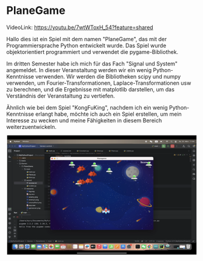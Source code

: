 # PlaneGame

VideoLink: https://youtu.be/7wtWToxH_54?feature=shared

Hallo dies ist ein Spiel mit dem namen "PlaneGame", das mit der Programmiersprache Python entwickelt wurde. Das Spiel wurde objektorientiert programmiert und verwendet die pygame-Bibliothek.

Im dritten Semester habe ich mich für das Fach "Signal und System" angemeldet. In dieser Veranstaltung werden wir ein wenig Python-Kenntnisse verwenden. Wir werden die Bibliotheken scipy und numpy verwenden, um Fourier-Transformationen, Laplace-Transformationen usw zu berechnen, und die Ergebnisse mit matplotlib darstellen, um das Verständnis der Veranstaltung zu vertiefen.

Ähnlich wie bei dem Spiel "KongFuKing", nachdem ich ein wenig Python-Kenntnisse erlangt habe, möchte ich auch ein Spiel erstellen, um mein Interesse zu wecken und meine Fähigkeiten in diesem Bereich weiterzuentwickeln.


<div align=center>
    <img src="https://github.com/myry07/PlaneGame/blob/main/docs/game01.PNG" width="500" height="315“>
</div>


Das ist das Spiel allgemain. Feindliche Flugzeuge werden zufällig innerhalb eines bestimmten Bereichs generiert und können nur seitwärts bewegt werden. Außerdem feuern sie zufällig Projektile ab. Die Steuerung unseres Flugzeugs erfolgt mit den Tasten WASD, während die Taste J benutzt wird, um Projektile abzufeuern.

<div align=center>
    <img src="https://github.com/myry07/PlaneGame/blob/main/docs/over.PNG" width="500" height="315“>
</div>

Sobald ein feindliches Flugzeug getroffen wird, erhält der Spieler einen Punkt. Wenn das Spielerflugzeug von einem feindlichen Flugzeug getroffen wird, endet das Spiel.


<div align=center>
    <img src="https://github.com/myry07/PlaneGame/blob/main/docs/score.PNG" width="500" height="315“>
</div>

Die Punktzahlen jeder Spielrunde werden in einem separaten Ordner namens "record" gespeichert. Mit Hilfe der matplotlib-Bibliothek werden diese Punktzahlen in einer anderen Hauptmethode visualisiert.


<div align=center>
    <img src="https://github.com/myry07/PlaneGame/blob/main/docs/draw.PNG" width="500" height="315“>
</div>
